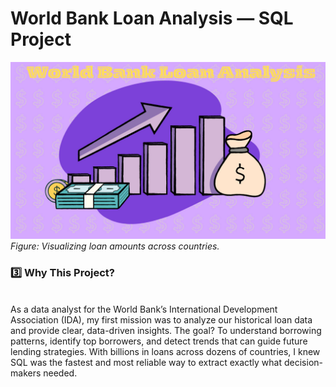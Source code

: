# World Bank Loan Analysis — SQL Project

![World Bank Loan Analysis](images/WorldBank.png)  
*Figure: Visualizing loan amounts across countries.*
<br>
### 3️⃣ Why This Project?
<br>
As a data analyst for the World Bank’s International Development Association (IDA), my first mission was to analyze our historical loan data and provide clear, data-driven insights. The goal? To understand borrowing patterns, identify top borrowers, and detect trends that can guide future lending strategies.
With billions in loans across dozens of countries, I knew SQL was the fastest and most reliable way to extract exactly what decision-makers needed.



